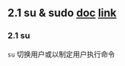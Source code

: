 ## 2.1 su & sudo [doc](https://github.com/SublimeCT/note/tree/master/Linux/docs/2.2.md) [link](http://www.cnblogs.com/f-ck-need-u/p/7011669.html)

### 2.1 su
`su` 切换用户或以制定用户执行命令